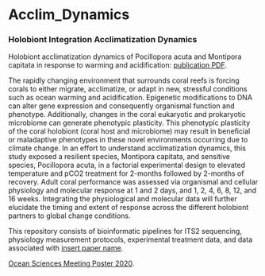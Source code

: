 # Acclim_Dynamics
### Holobiont Integration Acclimatization Dynamics

Holobiont acclimatization dynamics of Pocillopora acuta and Montipora capitata in response to warming and acidification: [publication PDF]().   

The rapidly changing environment that surrounds coral reefs is forcing corals to either migrate, acclimatize, or adapt in new, stressful conditions such as ocean warming and acidification. Epigenetic modifications to DNA can alter gene expression and consequently organismal function and phenotype. Additionally, changes in the coral eukaryotic and prokaryotic microbiome can generate phenotypic plasticity. This phenotypic plasticity of the coral holobiont (coral host and microbiome) may result in beneficial or maladaptive phenotypes in these novel environments occurring due to climate change. In an effort to understand acclimatization dynamics, this study exposed a resilient species, Montipora capitata, and  sensitive species, Pocillopora acuta, in a factorial experimental design to elevated temperature and pCO2 treatment for 2-months followed by 2-months of recovery.  Adult coral performance was assessed via organismal and cellular physiology and molecular response  at 1 and 2 days, and 1, 2, 4, 6, 8, 12, and 16 weeks. Integrating the physiological and molecular data will further elucidate the timing and extent of response across the different holobiont partners to global change conditions.

This repository consists of bioinformatic pipelines for ITS2 sequencing, physiology measurement protocols, experimental treatment data, and data associated with [insert paper name]().

[Ocean Sciences Meeting Poster 2020](https://github.com/emmastrand/Posters/blob/master/2020_OSM_Coral.pdf).
